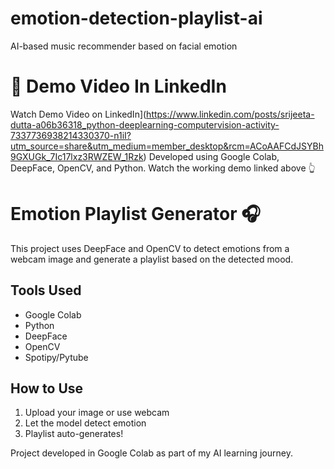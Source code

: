 # emotion-detection-playlist-ai
AI-based music recommender based on facial emotion

# 🎥 Demo Video In LinkedIn 
Watch Demo Video on LinkedIn](https://www.linkedin.com/posts/srijeeta-dutta-a06b36318_python-deeplearning-computervision-activity-7337736938214330370-n1iI?utm_source=share&utm_medium=member_desktop&rcm=ACoAAFCdJSYBh9GXUGk_7Ic17lxz3RWZEW_1Rzk)
 Developed using Google Colab, DeepFace, OpenCV, and Python. Watch the working demo linked above 👆

# Emotion Playlist Generator 🎧

This project uses DeepFace and OpenCV to detect emotions from a webcam image and generate a playlist based on the detected mood.

## Tools Used
- Google Colab
- Python
- DeepFace
- OpenCV
- Spotipy/Pytube

## How to Use
1. Upload your image or use webcam
2. Let the model detect emotion
3. Playlist auto-generates!

Project developed in Google Colab as part of my AI learning journey.
